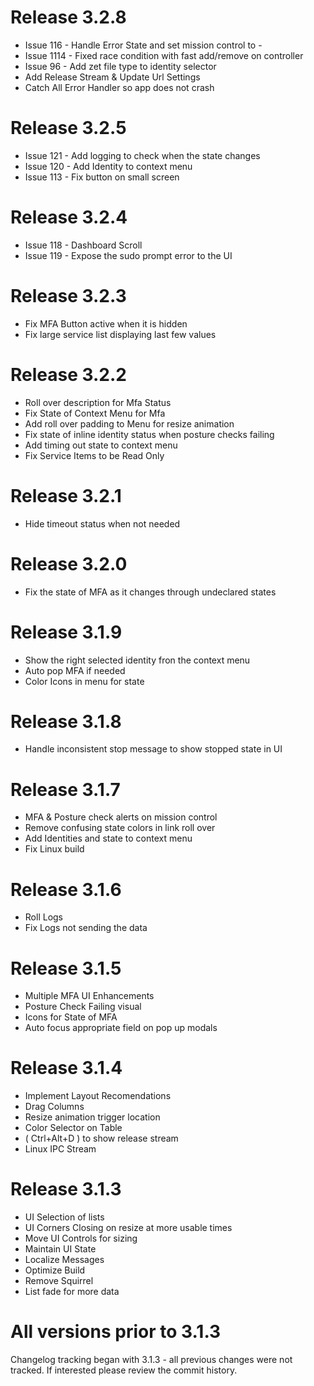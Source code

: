 # Release 3.2.8
* Issue 116 - Handle Error State and set mission control to -
* Issue 1114 - Fixed race condition with fast add/remove on controller
* Issue 96 - Add zet file type to identity selector
* Add Release Stream & Update Url Settings
* Catch All Error Handler so app does not crash

# Release 3.2.5
* Issue 121 - Add logging to check when the state changes
* Issue 120 - Add Identity to context menu
* Issue 113 - Fix button on small screen

# Release 3.2.4
* Issue 118 - Dashboard Scroll
* Issue 119 - Expose the sudo prompt error to the UI

# Release 3.2.3
* Fix MFA Button active when it is hidden
* Fix large service list displaying last few values

# Release 3.2.2
* Roll over description for Mfa Status
* Fix State of Context Menu for Mfa
* Add roll over padding to Menu for resize animation
* Fix state of inline identity status when posture checks failing
* Add timing out state to context menu
* Fix Service Items to be Read Only

# Release 3.2.1
* Hide timeout status when not needed

# Release 3.2.0
* Fix the state of MFA as it changes through undeclared states

# Release 3.1.9
* Show the right selected identity fron the context menu
* Auto pop MFA if needed
* Color Icons in menu for state

# Release 3.1.8
* Handle inconsistent stop message to show stopped state in UI

# Release 3.1.7
* MFA & Posture check alerts on mission control
* Remove confusing state colors in link roll over
* Add Identities and state to context menu
* Fix Linux build

# Release 3.1.6
* Roll Logs
* Fix Logs not sending the data

# Release 3.1.5
* Multiple MFA UI Enhancements
* Posture Check Failing visual
* Icons for State of MFA
* Auto focus appropriate field on pop up modals

# Release 3.1.4
* Implement Layout Recomendations
* Drag Columns
* Resize animation trigger location
* Color Selector on Table
* ( Ctrl+Alt+D ) to show release stream
* Linux IPC Stream

# Release 3.1.3
* UI Selection of lists
* UI Corners Closing on resize at more usable times
* Move UI Controls for sizing
* Maintain UI State
* Localize Messages
* Optimize Build
* Remove Squirrel
* List fade for more data

# All versions prior to 3.1.3

Changelog tracking began with 3.1.3 - all previous changes were not tracked. If interested please
review the commit history.
